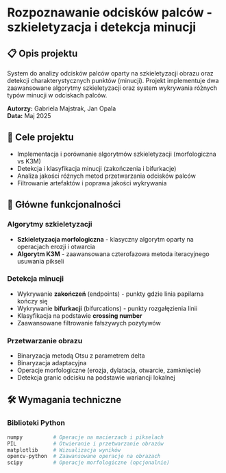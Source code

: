 # Rozpoznawanie odcisków palców - szkieletyzacja i detekcja minucji

## 📋 Opis projektu

System do analizy odcisków palców oparty na szkieletyzacji obrazu oraz detekcji charakterystycznych punktów (minucji). Projekt implementuje dwa zaawansowane algorytmy szkieletyzacji oraz system wykrywania różnych typów minucji w odciskach palców.

**Autorzy:** Gabriela Majstrak, Jan Opala  
**Data:** Maj 2025

## 🎯 Cele projektu

- Implementacja i porównanie algorytmów szkieletyzacji (morfologiczna vs K3M)
- Detekcja i klasyfikacja minucji (zakończenia i bifurkacje)
- Analiza jakości różnych metod przetwarzania odcisków palców
- Filtrowanie artefaktów i poprawa jakości wykrywania

## 🚀 Główne funkcjonalności

### Algorytmy szkieletyzacji
- **Szkieletyzacja morfologiczna** - klasyczny algorytm oparty na operacjach erozji i otwarcia
- **Algorytm K3M** - zaawansowana czterofazowa metoda iteracyjnego usuwania pikseli

### Detekcja minucji
- Wykrywanie **zakończeń** (endpoints) - punkty gdzie linia papilarna kończy się
- Wykrywanie **bifurkacji** (bifurcations) - punkty rozgałęzienia linii
- Klasyfikacja na podstawie **crossing number**
- Zaawansowane filtrowanie fałszywych pozytywów

### Przetwarzanie obrazu
- Binaryzacja metodą Otsu z parametrem delta
- Binaryzacja adaptacyjna
- Operacje morfologiczne (erozja, dylatacja, otwarcie, zamknięcie)
- Detekcja granic odcisku na podstawie wariancji lokalnej

## 🛠️ Wymagania techniczne

### Biblioteki Python
```python
numpy          # Operacje na macierzach i pikselach
PIL            # Otwieranie i przetwarzanie obrazów
matplotlib     # Wizualizacja wyników
opencv-python  # Zaawansowane operacje na obrazach
scipy          # Operacje morfologiczne (opcjonalnie)
